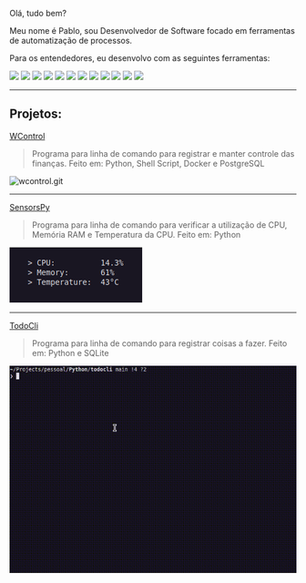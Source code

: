 Olá, tudo bem?

Meu nome é Pablo, sou Desenvolvedor de Software focado em ferramentas de automatização de processos.

Para os entendedores, eu desenvolvo com as seguintes ferramentas:
<p>
	<img src="https://cdn.jsdelivr.net/gh/devicons/devicon@latest/icons/bash/bash-original.svg" width="60" />
	<img src="https://cdn.jsdelivr.net/gh/devicons/devicon@latest/icons/python/python-plain-wordmark.svg" width="60" />
	<img src="https://cdn.jsdelivr.net/gh/devicons/devicon@latest/icons/go/go-original-wordmark.svg" width="60" />
	<img src="https://cdn.jsdelivr.net/gh/devicons/devicon@latest/icons/javascript/javascript-original.svg" width="60" />
	<img src="https://cdn.jsdelivr.net/gh/devicons/devicon@latest/icons/django/django-plain-wordmark.svg" width="60" />
	<img src="https://cdn.jsdelivr.net/gh/devicons/devicon@latest/icons/hugo/hugo-plain-wordmark.svg" width="60" />
	<img src="https://cdn.jsdelivr.net/gh/devicons/devicon@latest/icons/vscode/vscode-original.svg" width="60" />
	<img src="https://cdn.jsdelivr.net/gh/devicons/devicon@latest/icons/vim/vim-original.svg" width="60" />
    <img src="https://cdn.jsdelivr.net/gh/devicons/devicon@latest/icons/oracle/oracle-original.svg" width="60"/>
    <img src="https://cdn.jsdelivr.net/gh/devicons/devicon@latest/icons/microsoftsqlserver/microsoftsqlserver-original-wordmark.svg" width="60"/>
    <img src="https://cdn.jsdelivr.net/gh/devicons/devicon@latest/icons/postgresql/postgresql-original-wordmark.svg" width="60"/>
    <img src="https://cdn.jsdelivr.net/gh/devicons/devicon@latest/icons/mysql/mysql-plain-wordmark.svg" width="60"/>
</p>

---

## Projetos:

[WControl](https://github.com/pablodeas/wcontrol_cli "WControl")
> Programa para linha de comando para registrar e manter controle das finanças.
> Feito em: Python, Shell Script, Docker e PostgreSQL

![wcontrol.git](./src/wcontrol.gif)

---

[SensorsPy](https://github.com/pablodeas/hardware-sensors "SensorsPy")
> Programa para linha de comando para verificar a utilização de CPU, Memória RAM e Temperatura da CPU.
> Feito em: Python

![sensor.git](./src/sensor.png)

---

[TodoCli](https://github.com/pablodeas/todo_cli "TodoCli")
> Programa para linha de comando para registrar coisas a fazer.
> Feito em: Python e SQLite

![cli.git](./src/todo_cli.gif)